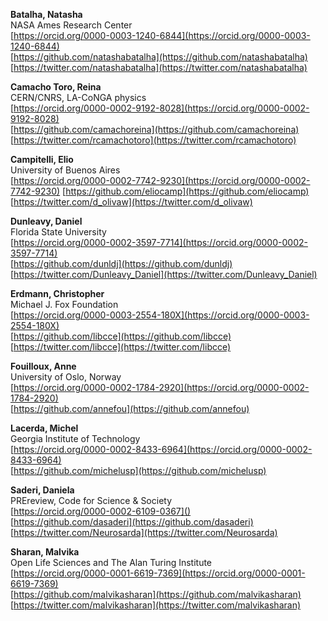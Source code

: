 __Batalha, Natasha__  
NASA Ames Research Center  
[https://orcid.org/0000-0003-1240-6844](https://orcid.org/0000-0003-1240-6844)  
[https://github.com/natashabatalha](https://github.com/natashabatalha)  
[https://twitter.com/natashabatalha](https://twitter.com/natashabatalha)  
  
__Camacho Toro, Reina__  
CERN/CNRS, LA-CoNGA physics  
[https://orcid.org/0000-0002-9192-8028](https://orcid.org/0000-0002-9192-8028)   
[https://github.com/camachoreina](https://github.com/camachoreina)  
[https://twitter.com/rcamachotoro](https://twitter.com/rcamachotoro)  
  
__Campitelli, Elio__  
University of Buenos Aires  
[https://orcid.org/0000-0002-7742-9230](https://orcid.org/0000-0002-7742-9230)
[https://github.com/eliocamp](https://github.com/eliocamp)  
[https://twitter.com/d_olivaw](https://twitter.com/d_olivaw)  
  
__Dunleavy, Daniel__  
Florida State University  
[https://orcid.org/0000-0002-3597-7714](https://orcid.org/0000-0002-3597-7714)   
[https://github.com/dunldj](https://github.com/dunldj)  
[https://twitter.com/Dunleavy_Daniel](https://twitter.com/Dunleavy_Daniel)  
      
__Erdmann, Christopher__  
Michael J. Fox Foundation  
[https://orcid.org/0000-0003-2554-180X](https://orcid.org/0000-0003-2554-180X)  
[https://github.com/libcce](https://github.com/libcce)  
[https://twitter.com/libcce](https://twitter.com/libcce)  
  
__Fouilloux, Anne__  
University of Oslo, Norway  
[https://orcid.org/0000-0002-1784-2920](https://orcid.org/0000-0002-1784-2920)    
[https://github.com/annefou](https://github.com/annefou)  

__Lacerda, Michel__  
Georgia Institute of Technology	  
[https://orcid.org/0000-0002-8433-6964](https://orcid.org/0000-0002-8433-6964)	  
[https://github.com/michelusp](https://github.com/michelusp)  
  
__Saderi, Daniela__   
PREreview, Code for Science & Society	  
[https://orcid.org/0000-0002-6109-0367]()  
[https://github.com/dasaderi](https://github.com/dasaderi)  
[https://twitter.com/Neurosarda](https://twitter.com/Neurosarda)  
  
__Sharan, Malvika__  
Open Life Sciences and The Alan Turing Institute  
[https://orcid.org/0000-0001-6619-7369](https://orcid.org/0000-0001-6619-7369)  
[https://github.com/malvikasharan](https://github.com/malvikasharan)  
[https://twitter.com/malvikasharan](https://twitter.com/malvikasharan)	  

